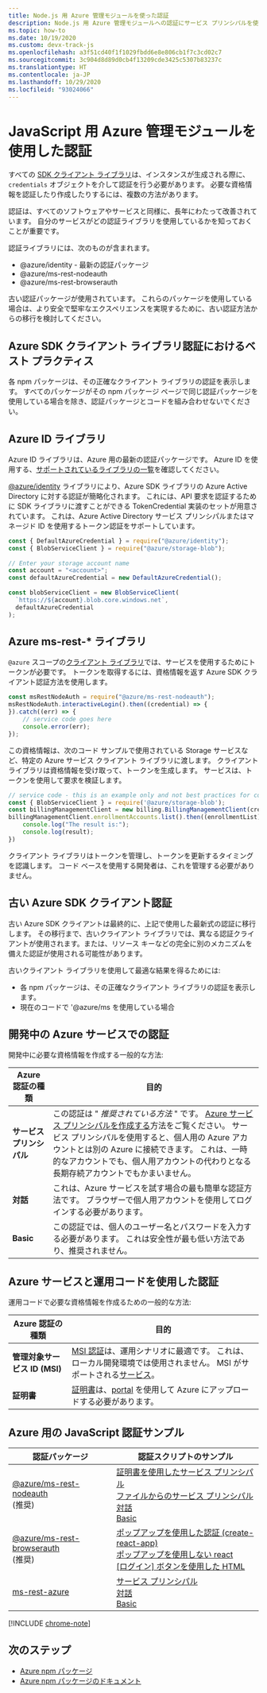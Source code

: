 ```yaml
---
title: Node.js 用 Azure 管理モジュールを使った認証
description: Node.js 用 Azure 管理モジュールへの認証にサービス プリンシパルを使う方法について説明します。
ms.topic: how-to
ms.date: 10/19/2020
ms.custom: devx-track-js
ms.openlocfilehash: a3f51cd40f1f1029fbdd6e8e806cb1f7c3cd02c7
ms.sourcegitcommit: 3c904d8d89d0cb4f13209cde3425c5307b83237c
ms.translationtype: HT
ms.contentlocale: ja-JP
ms.lasthandoff: 10/29/2020
ms.locfileid: "93024066"
---
```

# <a name="authenticate-with-the-azure-management-modules-for-javascript"></a>JavaScript 用 Azure 管理モジュールを使用した認証

すべての [SDK クライアント ライブラリ](../azure-sdk-library-package-index.md)は、インスタンスが生成される際に、`credentials` オブジェクトを介して認証を行う必要があります。 必要な資格情報を認証したり作成したりするには、複数の方法があります。

認証は、すべてのソフトウェアやサービスと同様に、長年にわたって改善されています。 自分のサービスがどの認証ライブラリを使用しているかを知っておくことが重要です。 

認証ライブラリには、次のものが含まれます。

* @azure/identity - 最新の認証パッケージ
* @azure/ms-rest-nodeauth
* @azure/ms-rest-browserauth

古い認証パッケージが使用されています。 これらのパッケージを使用している場合は、より安全で堅牢なエクスペリエンスを実現するために、古い認証方法からの移行を検討してください。 

## <a name="best-practices-with-azure-sdk-client-library-authentication"></a>Azure SDK クライアント ライブラリ認証におけるベスト プラクティス

各 npm パッケージは、その正確なクライアント ライブラリの認証を表示します。 すべてのパッケージがその npm パッケージ ページで同じ認証パッケージを使用している場合を除き、認証パッケージとコードを組み合わせないでください。 

## <a name="azure-identity-library"></a>Azure ID ライブラリ

Azure ID ライブラリは、Azure 用の最新の認証パッケージです。 Azure ID を使用する、[サポートされているライブラリの一覧](https://www.npmjs.com/package/@azure/identity#client-libraries-supporting-authentication-with-azure-identity)を確認してください。

[@azure/identity](https://www.npmjs.com/package/@azure/identity) ライブラリにより、Azure SDK ライブラリの Azure Active Directory に対する認証が簡略化されます。 これには、API 要求を認証するために SDK ライブラリに渡すことができる TokenCredential 実装のセットが用意されています。 これは、Azure Active Directory サービス プリンシパルまたはマネージド ID を使用するトークン認証をサポートしています。

```javascript
const { DefaultAzureCredential } = require("@azure/identity");
const { BlobServiceClient } = require("@azure/storage-blob");
 
// Enter your storage account name
const account = "<account>";
const defaultAzureCredential = new DefaultAzureCredential();
 
const blobServiceClient = new BlobServiceClient(
  `https://${account}.blob.core.windows.net`,
  defaultAzureCredential
);
```

## <a name="azure-ms-rest--libraries"></a>Azure ms-rest-* ライブラリ
`@azure` スコープの[クライアント ライブラリ](../azure-sdk-library-package-index.md#modern-javascripttypescript-libraries)では、サービスを使用するためにトークンが必要です。 トークンを取得するには、資格情報を返す Azure SDK クライアント認証方法を使用します。 

```javascript
const msRestNodeAuth = require("@azure/ms-rest-nodeauth");
msRestNodeAuth.interactiveLogin().then((credential) => {
}).catch((err) => {
    // service code goes here
    console.error(err);
});
```

この資格情報は、次のコード サンプルで使用されている Storage サービスなど、特定の Azure サービス クライアント ライブラリに渡します。 クライアント ライブラリは資格情報を受け取って、トークンを生成します。 サービスは、トークンを使用して要求を検証します。 

```javascript
// service code - this is an example only and not best practices for code flow
const { BlobServiceClient } = require('@azure/storage-blob');
const billingManagementClient = new billing.BillingManagementClient(credential, subscriptionId);
billingManagementClient.enrollmentAccounts.list().then((enrollmentList) => {
    console.log("The result is:");
    console.log(result);
})
```

クライアント ライブラリはトークンを管理し、トークンを更新するタイミングを認識します。 コード ベースを使用する開発者は、これを管理する必要がありません。

## <a name="older-azure-sdk-client-authentication"></a>古い Azure SDK クライアント認証 

古い Azure SDK クライアントは最終的に、上記で使用した最新式の認証に移行します。 その移行まで、古いクライアント ライブラリでは、異なる認証クライアントが使用されます。または、リソース キーなどの完全に別のメカニズムを備えた認証が使用される可能性があります。 

古いクライアント ライブラリを使用して最適な結果を得るためには: 
* 各 npm パッケージは、その正確なクライアント ライブラリの認証を表示します。 
* 現在のコードで '@azure/ms を使用している場合

## <a name="authentication-with-azure-services-while-developing"></a>開発中の Azure サービスでの認証

開発中に必要な資格情報を作成する一般的な方法:

| Azure 認証の種類|目的|
|--|--|
|**サービス プリンシパル**|この認証は " _推奨されている方法_ " です。 [Azure サービス プリンシパルを作成する](node-sdk-azure-authenticate-principal.md)方法をご覧ください。 サービス プリンシパルを使用すると、個人用の Azure アカウントとは別の Azure に接続できます。 これは、一時的なアカウントでも、個人用アカウントの代わりとなる長期存続アカウントでもかまいません。|
| **対話**| これは、Azure サービスを試す場合の最も簡単な認証方法です。 ブラウザーで個人用アカウントを使用してログインする必要があります。 |
|**Basic**|この認証では、個人のユーザー名とパスワードを入力する必要があります。 これは安全性が最も低い方法であり、推奨されません。| 

## <a name="authentication-with-azure-services-and-production-code"></a>Azure サービスと運用コードを使用した認証

運用コードで必要な資格情報を作成るための一般的な方法:

|Azure 認証の種類|目的|
|--|--|
|**管理対象サービス ID (MSI)**|[MSI 認証](/azure/active-directory/managed-identities-azure-resources/overview)は、運用シナリオに最適です。 これは、ローカル開発環境では使用されません。 MSI がサポートされる[サービス](/azure/active-directory/managed-identities-azure-resources/services-support-managed-identities)。|
|**証明書**|[証明書](/azure/cloud-services/cloud-services-certs-create)は、[portal](/azure/cloud-services/cloud-services-configure-ssl-certificate-portal) を使用して Azure にアップロードする必要があります。|

## <a name="javascript-authentication-samples-for-azure"></a>Azure 用の JavaScript 認証サンプル

|認証パッケージ|認証スクリプトのサンプル|
|--|--|
|[@azure/ms-rest-nodeauth](https://www.npmjs.com/package/@azure/ms-rest-nodeauth) <br>(推奨)|[証明書を使用したサービス プリンシパル](https://github.com/Azure/ms-rest-nodeauth/blob/master/samples/authFileWithSpCert.ts)<br>[ファイルからのサービス プリンシパル](https://github.com/Azure/ms-rest-nodeauth/blob/master/samples/authFileWithSpSecret.ts)<br>[対話](https://github.com/Azure/ms-rest-nodeauth/blob/master/samples/interactivePersonalAccount.ts)<br>[Basic](https://github.com/Azure/ms-rest-nodeauth/blob/master/samples/usernamePassword.ts)|
|[@azure/ms-rest-browserauth](https://www.npmjs.com/package/@azure/ms-rest-browserauth)<br>(推奨)|[ポップアップを使用した認証 (create-react-app)](https://github.com/Azure/ms-rest-browserauth/tree/master/samples/authentication-with-popup)<br>[ポップアップを使用しない react](https://github.com/Azure/ms-rest-browserauth/tree/master/samples/react-app)<br>[[ログイン] ボタンを使用した HTML](https://github.com/Azure/ms-rest-browserauth/tree/master/samples/vanilla)|
|[ms-rest-azure](https://www.npmjs.com/package/ms-rest-azure)|[サービス プリンシパル](https://github.com/Azure/azure-sdk-for-node/blob/master/Documentation/Authentication.md#service-principal-authentication)<br>[対話](https://github.com/Azure/azure-sdk-for-node/blob/master/Documentation/Authentication.md#interactive-login)<br>[Basic](https://github.com/Azure/azure-sdk-for-node/blob/master/Documentation/Authentication.md#basic-authentication)|

[!INCLUDE [chrome-note](../includes/chrome-note.md)]

## <a name="next-steps"></a>次のステップ   

* [Azure npm パッケージ](../azure-sdk-library-package-index.md)
* [Azure npm パッケージのドキュメント](/javascript/api/overview/azure/?view=azure-node-latest)
